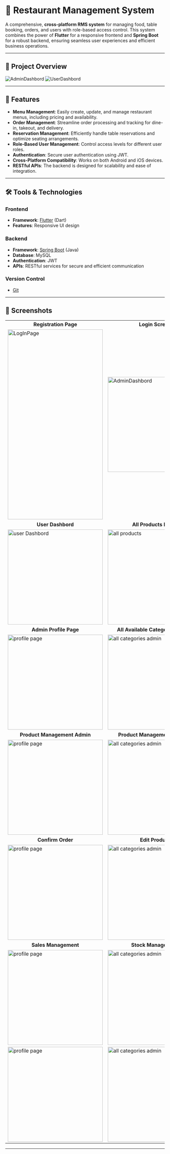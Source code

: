 
# 🛒 Restaurant Management System

A comprehensive, **cross-platform RMS system** for managing food, table booking, orders, and users with role-based access control. This system combines the power of **Flutter** for a responsive frontend and **Spring Boot** for a robust backend, ensuring seamless user experiences and efficient business operations.

---

## 📸 Project Overview
![AdminDashbord](https://github.com/user-attachments/assets/db30fbdc-5cda-4a9b-b5ed-7d4128458947)
![UserDashbord](https://github.com/user-attachments/assets/6e7086b5-2cda-4499-8c70-e7c46270a7b5)

---

## 🚀 Features

- **Menu Management**: Easily create, update, and manage restaurant menus, including pricing and availability.
- **Order Management**: Streamline order processing and tracking for dine-in, takeout, and delivery.
- **Reservation Management**: Efficiently handle table reservations and optimize seating arrangements.
- **Role-Based User Management**: Control access levels for different user roles.
- **Authentication**: Secure user authentication using JWT.
- **Cross-Platform Compatibility**: Works on both Android and iOS devices.
- **RESTful APIs**: The backend is designed for scalability and ease of integration.

---

## 🛠️ Tools & Technologies

### **Frontend**  
- **Framework**: [Flutter](https://flutter.dev) (Dart)
- **Features**: Responsive UI design  


### **Backend**  
- **Framework**: [Spring Boot](https://spring.io/projects/spring-boot) (Java)  
- **Database**: MySQL  
- **Authentication**: JWT  
- **APIs**: RESTful services for secure and efficient communication  

### **Version Control**  
- [Git](https://git-scm.com/)

---


## 📱 Screenshots

<table>
  <tr>
    <td align="center"><strong>Registration Page</strong></td>
    <td align="center"><strong>Login Screen</strong></td>
    <td align="center"><strong>Dashboard</strong></td>
    <td align="center"><strong>Dashbord 2nd Part</strong></td>
  </tr>
  <tr>
    <td><img src="https://github.com/user-attachments/assets/26bd1f0d-2d65-4abb-a100-382ffaf35d0f" alt="LogInPage" width="300" height="600"/></td>
    <td><img src="https://github.com/user-attachments/assets/ad8ae5b4-913e-4efc-ae8a-8224991e0736" alt="AdminDashbord" width="300"/></td>
    <td><img src="https://github.com/user-attachments/assets/c1649e7d-1e09-4c4b-9f71-2aa9b58aea7a" alt="AdminDashbord 2" width="300"/></td>
    <td><img src="https://github.com/user-attachments/assets/9f6559d7-03f3-4a38-aac9-0621f8309086" alt="Registration Page" width="300"/></td>
  </tr>
  
  <tr>
    <td align="center"><strong>User Dashbord</strong></td>
    <td align="center"><strong>All Products MgMt</strong></td>
    <td align="center"><strong>All Products MgMt2</strong></td>
    <td align="center"><strong>Add New Products</strong></td>
  </tr>
  <tr>
    <td><img src="https://github.com/user-attachments/assets/4e408653-cfe5-47c1-801e-27a6f4067249" alt="user Dashbord" width="300"/></td>
    <td><img src="https://github.com/user-attachments/assets/d09baae0-8d31-409e-b95c-434e788fb16d" alt="all products" width="300"/></td>
    <td><img src="https://github.com/user-attachments/assets/eb66384b-4e2f-40ca-a062-3a4ed47b5569" alt="all propducts 2" width="300"/></td>
    <td><img src="https://github.com/user-attachments/assets/092cc23d-821a-428f-b4f5-1df036507fea" alt="new products" width="300"/></td>
  </tr>

  <tr>
    <td align="center"><strong>Admin Profile Page</strong></td>
    <td align="center"><strong>All Available Categories Admin</strong></td>
    <td align="center"><strong>All Available Categories User</strong></td>
    <td align="center"><strong>Country View Page</strong></td>
  </tr>
  <tr>
    <td><img src="https://github.com/user-attachments/assets/11402941-ec29-468b-a9e0-4caa3d049fe8" alt="profile page" width="300"/></td>
    <td><img src="https://github.com/user-attachments/assets/5589f225-a852-45a2-8e00-16e55c392f36" alt="all categories admin" width="300"/></td>
    <td><img src="https://github.com/user-attachments/assets/7b990ac3-9d1d-4fa7-a8cb-e02bb4aae5b7" alt="all categories user" width="300"/></td>
    <td><img src="https://github.com/user-attachments/assets/c8048244-3ff2-4e02-a473-dc2260e05488" alt="new products" width="300"/></td>
  </tr>

  <tr>
    <td align="center"><strong>Product Management Admin</strong></td>
    <td align="center"><strong>Product Management Admin2</strong></td>
    <td align="center"><strong>Buyer Management</strong></td>
    <td align="center"><strong>Category based Order page</strong></td>
  </tr>
  <tr>
    <td><img src="https://github.com/user-attachments/assets/dc4f2d1a-2c88-4fd9-9812-8f458574a797" alt="profile page" width="300"/></td>
    <td><img src="https://github.com/user-attachments/assets/63594ba9-7ea7-44b2-8ea4-6089c200a6ce" alt="all categories admin" width="300"/></td>
    <td><img src="https://github.com/user-attachments/assets/4662f41e-6875-4eb5-9fdc-65993b050d0a" alt="all categories user" width="300"/></td>
    <td><img src="https://github.com/user-attachments/assets/d439bfca-f9f8-4433-9550-1c119e6b8bca" alt="new products" width="300"/></td>
  </tr>

  <tr>
    <td align="center"><strong>Confirm Order</strong></td>
    <td align="center"><strong>Edit Product</strong></td>
    <td align="center"><strong>Kids Ware Products</strong></td>
    <td align="center"><strong>Mans Accessories </strong></td>
  </tr>
  <tr>
    <td><img src="https://github.com/user-attachments/assets/6db9d10f-5948-4e42-a5dc-b9a0c50d8448" alt="profile page" width="300"/></td>
    <td><img src="https://github.com/user-attachments/assets/ecbf7322-1527-4e20-93b5-65d4aa271f7d" alt="all categories admin" width="300"/></td>
    <td><img src="https://github.com/user-attachments/assets/e09cfd58-c8e4-4b1d-8749-10fc38f799fe" alt="all categories user" width="300"/></td>
    <td><img src="https://github.com/user-attachments/assets/d1737873-266b-4fef-9a82-26179d94d378" alt="new products" width="300"/></td>
  </tr>

  <tr>
    <td align="center"><strong>Sales Management</strong></td>
    <td align="center"><strong>Stock Management</strong></td>
    <td align="center"><strong>Supplier Management</strong></td>
    <td align="center"><strong>Mans Accessories </strong></td>
  </tr>
  <tr>
    <td><img src="https://github.com/user-attachments/assets/6d5c0dcc-ad4a-4534-81c8-35ea23fb7145" alt="profile page" width="300"/></td>
    <td><img src="https://github.com/user-attachments/assets/029f9ff5-a74c-4fa8-8303-396a0f3e0649" alt="all categories admin" width="300"/></td>
    <td><img src="https://github.com/user-attachments/assets/f5185d25-ad19-4aab-8b3b-4b229185c5f8" alt="all categories user" width="300"/></td>
    <td><img src="https://github.com/user-attachments/assets/bdb50df8-0bc5-4112-b7de-73d54bb3e902" alt="new products" width="300"/></td>
  </tr>


  <tr>
    <td><img src="https://github.com/user-attachments/assets/7e8aab5a-e97a-4550-8380-351488616840" alt="profile page" width="300"/></td>
    <td><img src="https://github.com/user-attachments/assets/7cd5b900-ab81-468c-9757-1f6798aa7661" alt="all categories admin" width="300"/></td>
    <td><img src="https://github.com/user-attachments/assets/851f198b-0f4a-4843-8872-6a6601ec608e" alt="all categories user" width="300"/></td>
    <td><img src="https://github.com/user-attachments/assets/7093ac1f-1171-42d5-bca9-fb53a8be221e" alt="new products" width="300"/></td>
  </tr>
  
</table>

---
